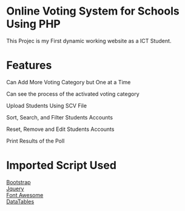 # Online Voting System for Schools Using PHP
This Projec is my First dynamic working website as a ICT Student.
# Features
Can Add More Voting Category but One at a Time

Can see the process of the activated voting category

Upload Students Using SCV File

Sort, Search, and Filter Students Accounts

Reset, Remove and Edit Students Accounts

Print Results of the Poll
# Imported Script Used
[Bootstrap](https://getbootstrap.com/) <br />
[Jquery](https://jquery.com/) <br />
[Font Awesome](https://fontawesome.com/) <br />
[DataTables](https://www.datatables.net/)
